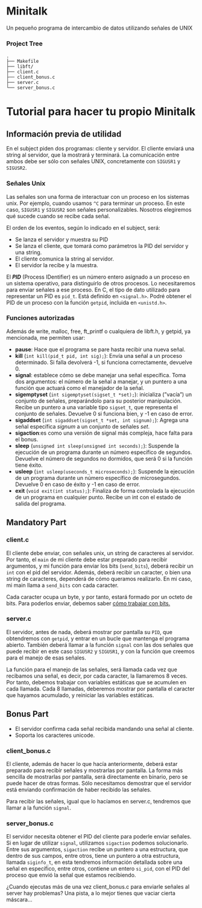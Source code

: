 # Minitalk
Un pequeño programa de intercambio de datos utilizando señales de UNIX

<h3>Project Tree</h3>

```
.
├── Makefile
├── libft/
├── client.c
├── client_bonus.c
├── server.c
└── server_bonus.c
```
# Tutorial para hacer tu propio Minitalk

## Información previa de utilidad

En el subject piden dos programas: cliente y servidor. El cliente enviará una string al servidor, que la mostrará y terminará. La comunicación entre ambos debe ser sólo con señales UNIX, concretamente con ```SIGUSR1``` y ```SIGUSR2```.

### Señales Unix

Las señales son una forma de interactuar con un proceso en los sistemas unix. Por ejemplo, cuando usamos ```^C``` para terminar un proceso. En este caso, ```SIGUSR1``` y ```SIGUSR2``` son señales personalizables. Nosotros elegiremos qué sucede cuando se recibe cada señal.

El orden de los eventos, según lo indicado en el subject, será:

- Se lanza el servidor y muestra su PID
- Se lanza el cliente, que tomará como parámetros la PID del servidor y una string.
- El cliente comunica la string al servidor.
- El servidor la recibe y la muestra.

El ***PID*** (Process IDentifier) es un número entero asignado a un proceso en un sistema operativo, para distinguirlo de otros procesos. Lo necesitaremos para enviar señales a ese proceso. En C, el tipo de dato utilizado para representar un PID es `pid_t`. Está definido en `<signal.h>`. Podré obtener el PID de un proceso con la función `getpid`, incluida en `<unistd.h>`. 

### Funciones autorizadas

Además de write, malloc, free, ft_printf o cualquiera de libft.h, y getpid, ya mencionada, me permiten usar:

- **pause**: Hace que el programa se pare hasta recibir una nueva señal.
- **kill** (`int kill(pid_t pid, int sig);`): Envía una señal a un proceso determinado. Si falla devolverá -1, si funciona correctamente, devuelve 0.
- **signal**: establece cómo se debe manejar una señal específica. Toma dos argumentos: el número de la señal a manejar, y un puntero a una función que actuará como el manejador de la señal.
- **sigemptyset** (`int sigemptyset(sigset_t *set);`): inicializa (”vacía”) un conjunto de señales, preparándolo para su posterior manipulación. Recibe un puntero a una variable tipo `sigset_t`, que representa el conjunto de señales. Devuelve 0 si funciona bien, y -1 en caso de error.
- **sigaddset** (`int sigaddset(sigset_t *set, int signum);`): Agrega una señal específica *signum* a un conjunto de señales *set*.
- **sigaction**:es como una versión de signal más compleja, hace falta para el bonus.   
- ******sleep****** (`unsigned int sleep(unsigned int seconds);`): Suspende la ejecución de un programa durante un número específico de segundos. Devuelve el número de segundos no dormidos, que será 0 si la función tiene éxito.
- ************usleep************ (`int usleep(useconds_t microseconds);`):  Suspende la ejecución de un programa durante un número específico de microsegundos. Devuelve 0 en caso de éxito y -1 en caso de error.
- **********exit********** (`void exit(int status);`): Finaliza de forma controlada la ejecución de un programa en cualquier punto. Recibe un int con el estado de salida del programa.

## Mandatory Part

### client.c

El cliente debe enviar, con señales unix, un string de caracteres al servidor. Por tanto, el `main` de mi cliente debe estar preparado para recibir argumentos, y mi función para enviar los bits (`send_bits`), deberá recibir un `int` con el pid del servidor. Además, deberá recibir un caracter, o bien una string de caracteres, dependerá de cómo queramos realizarlo.  En mi caso, mi main llama a `send_bits` con cada caracter.

Cada caracter ocupa un byte, y por tanto, estará formado por un octeto de bits. Para poderlos enviar, debemos saber [cómo trabajar con bits.](https://github.com/erivero-p/42-Tutorials/tree/master/Bits%20For%20Dummies) 

### server.c

El servidor, antes de nada, deberá mostrar por pantalla su `PID`, que obtendremos con `getpid`, y entrar en un bucle que mantenga el programa abierto. También deberá llamar a la función `signal` con las dos señales que puede recibir en este caso `SIGUSR2` y `SIGUSR1`, y con la función que creemos para el manejo de esas señales. 

La función para el manejo de las señales, será llamada cada vez que recibamos una señal, es decir, por cada caracter, la llamaremos 8 veces. Por tanto, debemos trabajar con variables estáticas que se acumulen en cada llamada. Cada 8 llamadas, deberemos mostrar por pantalla el caracter que hayamos acumulado, y reiniciar las variables estáticas.

## Bonus Part

- El servidor confirma cada señal recibida mandando una señal al cliente.
- Soporta los caracteres unicode.

### client_bonus.c

El cliente, además de hacer lo que hacía anteriormente, deberá estar preparado para recibir señales y mostrarlas por pantalla. La forma más sencilla de mostrarlas por pantalla, será directamente en binario, pero se puede hacer de otras formas. Sólo necesitamos demostrar que el servidor está enviando confirmación de haber recibido las señales.

Para recibir las señales, igual que lo hacíamos en server.c, tendremos que llamar a la función `signal`. 

### server_bonus.c

El servidor necesita obtener el PID del cliente para poderle enviar señales. Si en lugar de utilizar `signal`, utilizamos `sigaction` podemos solucionarlo. Entre sus argumentos, `sigaction` recibe un puntero a una estructura, que dentro de sus campos, entre otros, tiene un puntero a otra estructura, llamada `siginfo_t`, en esta tendremos información detallada sobre una señal en específico, entre otros, contiene un entero `si_pid`, con el PID del proceso que envió la señal que estamos recibiendo.

¿Cuando ejecutas más de una vez client_bonus.c para enviarle señales al server hay problemas? Una pista, a lo mejor tienes que vaciar cierta máscara…
